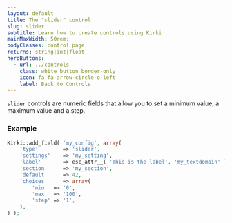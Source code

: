 ```yaml
---
layout: default
title: The "slider" control
slug: slider
subtitle: Learn how to create controls using Kirki
mainMaxWidth: 50rem;
bodyClasses: control page
returns: string|int|float
heroButtons:
  - url: ../controls
    class: white button border-only
    icon: fa fa-arrow-circle-o-left
    label: Back to Controls
---
```


`slider` controls are numeric fields that allow you to set a minimum value, a maximum value and a step.

### Example

```php
Kirki::add_field( 'my_config', array(
	'type'        => 'slider',
	'settings'    => 'my_setting',
	'label'       => esc_attr__( 'This is the label', 'my_textdomain' ),
	'section'     => 'my_section',
	'default'     => 42,
	'choices'     => array(
		'min'  => '0',
		'max'  => '100',
		'step' => '1',
	),
) );
```
